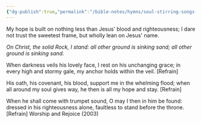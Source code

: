 ```yaml
---
{"dg-publish":true,"permalink":"/bible-notes/hymns/soul-stirring-songs-and-hymns/the-solid-rock/","title":"The Solid Rock","created":"","updated":""}
---
```



My hope is built on nothing less
than Jesus' blood and righteousness;
I dare not trust the sweetest frame,
but wholly lean on Jesus' name.

*On Christ, the solid Rock, I stand:
all other ground is sinking sand;
all other ground is sinking sand.*

When darkness veils his lovely face,
I rest on his unchanging grace;
in every high and stormy gale,
my anchor holds within the veil. [Refrain]

His oath, his covenant, his blood,
support me in the whelming flood;
when all around my soul gives way,
he then is all my hope and stay. [Refrain]

When he shall come with trumpet sound,
O may I then in him be found:
dressed in his righteousness alone,
faultless to stand before the throne. [Refrain]
Worship and Rejoice (2003)